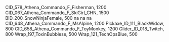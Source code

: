 CID_578_Athena_Commando_F_Fisherman, 1200
CID_067_Athena_Commando_F_SkiGirl_CHN, 1500
 BID_200_SnowNinjaFemale, 500
na
na
na
 CID_648_Athena_Commando_F_MsAlpine, 1200
 Pickaxe_ID_111_BlackWidow, 800
CID_658_Athena_Commando_F_ToyMonkey, 1200
 Glider_ID_018_Twitch, 800
Wrap_197_ToxinBubblese, 500
 Wrap_121_TechOpsBlue, 500
